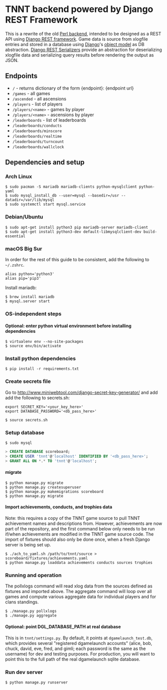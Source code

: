 # TNNT backend powered by Django REST Framework
This is a rewrite of the old
[Perl backend](https://github.com/tnnt-devteam/tnnt-backend), intended to be
designed as a REST API using
[Django REST framework](https://www.django-rest-framework.org/). Game data is
source from xlogfile entries and stored in a database using
[Django](https://www.djangoproject.com/)'s
[object model](https://docs.djangoproject.com/en/3.2/topics/db/models/) as DB
abstraction.
[Django REST Serializers](https://www.django-rest-framework.org/api-guide/serializers/)
provide an abstraction for deserializing xlogfile data and serializing query
results before rendering the output as JSON.

## Endpoints
 - `/` - returns dictionary of the form {endpoint}: {endpoint url}
 - `/games` - all games
 - `/ascended` - all ascensions
 - `/players` - list of players
 - `/players/<name>` - games by player <name>
 - `/players/<name>` - ascensions by player <name>
 - `/leaderboards` - list of leaderboards
 - `/leaderboards/conducts`
 - `/leaderboards/minscore`
 - `/leaderboards/realtime`
 - `/leaderboards/turncount`
 - `/leaderboards/wallclock`

## Dependencies and setup

### Arch Linux
```shell
$ sudo pacman -S mariadb mariadb-clients python-mysqlclient python-yaml
$ sudo mysql_install_db --user=mysql --basedir=/usr --datadir=/var/lib/mysql
$ sudo systemctl start mysql.service
```

### Debian/Ubuntu
```shell
$ sudo apt-get install python3 pip mariadb-server mariadb-client
$ sudo apt-get install python3-dev default-libmysqlclient-dev build-essential
```

### macOS Big Sur
In order for the rest of this guide to be consistent, add the following to `~/.zshrc`.
```shell
alias python='python3'
alias pip='pip3'
```
Install mariadb:
```shell
$ brew install mariadb
$ mysql.server start
```

### OS-independent steps
#### Optional: enter python virtual environment before installing dependencies
```shell
$ virtualenv env --no-site-packages
$ source env/bin/activate
```

### Install python dependencies
`$ pip install -r requirements.txt`

### Create secrets file
Go to http://www.miniwebtool.com/django-secret-key-generator/ and add add the
following to secrets.sh:
```shell
export SECRET_KEY='<your_key_here>'
export DATABASE_PASSWORD='<db_pass_here>'
```
`$ source secrets.sh`

### Setup database
`$ sudo mysql`
```sql
> CREATE DATABASE scoreboard;
> CREATE USER 'tnnt'@'localhost' IDENTIFIED BY '<db_pass_here>';
> GRANT ALL ON *.* TO 'tnnt'@'localhost';
```
#### migrate
```shell
$ python manage.py migrate
$ python manage.py createsuperuser
$ python manage.py makemigrations scoreboard
$ python manage.py migrate
```

#### Import achievements, conducts, and trophies data
Note: this requires a copy of the TNNT game source to pull TNNT achievement
names and descriptions from. However, achievements are now part of the repository,
and the first command below only needs to be run if/when achievements are modified
in the TNNT game source code. The import of fixtures should also only be done once,
when a fresh Django server is being set up.
```shell
$ ./ach_to_yaml.sh /path/to/tnnt/source > scoreboard/fixtures/achievements.yaml
$ python manage.py loaddata achievements conducts sources trophies
```

### Running and operation
The pollxlogs command will read xlog data from the sources defined as fixtures and
imported above. The aggregate command will loop over all games and compute various
aggregate data for individual players and for clans standings.
```shell
$ ./manage.py pollxlogs
$ ./manage.py aggregate
```

#### Optional: point DGL\_DATABASE\_PATH at real database
This is in `tnnt/settings.py`. By default, it points at `dgamelaunch_test.db`,
which provides several "registered dgamelaunch accounts" (alice, bob, chuck,
david, eve, fred, and gimli; each password is the same as the username) for
dev and testing purposes. For production, you will want to point this to the
full path of the real dgamelaunch sqlite database.

### Run dev server
`$ python manage.py runserver`
